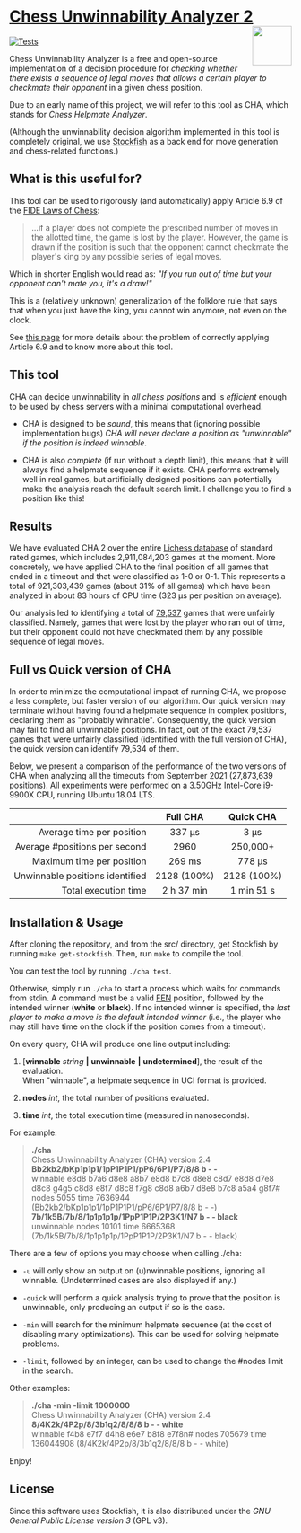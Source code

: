# [Chess Unwinnability Analyzer 2](https://elrubiongamma.ddns.net/chess-unwinnability-analyzer/) <img src="https://miguel-ambrona.github.io/img/cha.png" width="70px" align="right">

[![Tests](https://github.com/miguel-ambrona/D3-Chess/actions/workflows/c-cpp.yml/badge.svg)](https://github.com/miguel-ambrona/D3-Chess/actions/workflows/c-cpp.yml)

Chess Unwinnability Analyzer is a free and open-source implementation of a
decision procedure for *checking whether there exists a sequence of legal moves
that allows a certain player to checkmate their opponent*
in a given chess position.

Due to an early name of this project, we will refer to this tool as CHA,
which stands for *Chess Helpmate Analyzer*.

(Although the unwinnability decision algorithm implemented in this tool is
completely original, we use
[Stockfish](https://github.com/official-stockfish/Stockfish) as a back end
for move generation and chess-related functions.)

## What is this useful for?

This tool can be used to rigorously (and automatically) apply Article 6.9 of the
[FIDE Laws of Chess](https://www.fide.com/FIDE/handbook/LawsOfChess.pdf):

> ...if a player does not complete the prescribed number of moves in the
> allotted time, the game is lost by the player. However, the game is drawn
> if the position is such that the opponent cannot checkmate the player's king
> by any possible series of legal moves.

Which in shorter English would read as:
*"If you run out of time but your opponent can't mate you, it's a draw!"*

This is a (relatively unknown) generalization of the folklore rule that says
that when you just have the king, you cannot win anymore, not even on the clock.

See [this page](https://elrubiongamma.ddns.net/chess-unwinnability-analyzer/about.html)
for more details about the problem of correctly applying Article 6.9 and to
know more about this tool.


## This tool

CHA can decide unwinnability in *all chess positions* and is *efficient* enough
to be used by chess servers with a minimal computational overhead.

 * CHA is designed to be *sound*, this means that (ignoring possible
 implementation bugs) *CHA will never declare a position as "unwinnable" if
 the position is indeed winnable*.

 * CHA is also *complete* (if run without a depth limit), this means that
 it will always find a helpmate sequence if it exists.
 CHA performs extremely well in real games, but artificially designed positions
 can potentially make the analysis reach the default search limit.
 I challenge you to find a position like this!

## Results

We have evaluated CHA 2 over the entire
[Lichess database](https://database.lichess.org/)
of standard rated games, which includes 2,911,084,203 games at the moment.
More concretely, we have applied CHA to the final position of all games that
ended in a timeout and that were classified as 1-0 or 0-1.
This represents a total of 921,303,439 games (about 31% of all games) which have
been analyzed in about 83 hours of CPU time (323 μs per position on average).

Our analysis led to identifying a total of
[79,537](https://raw.githubusercontent.com/miguel-ambrona/D3-Chess/main/tests/unfair.txt)
games that were unfairly classified.
Namely, games that were lost by the player who ran out of time, but their
opponent could not have checkmated them by any possible sequence of legal moves.

## Full vs Quick version of CHA

In order to minimize the computational impact of running CHA, we propose a less
complete, but faster version of our algorithm. Our quick version may terminate
without having found a helpmate sequence in complex positions, declaring them
as "probably winnable".
Consequently, the quick version may fail to find all unwinnable positions.
In fact, out of the exact 79,537 games that were unfairly classified
(identified with the full version of CHA), the quick version can identify 79,534
of them.

Below, we present a comparison of the performance of the two versions of CHA
when analyzing all the timeouts from September 2021 (27,873,639 positions).
All experiments were performed on a 3.50GHz Intel-Core i9-9900X CPU,
running Ubuntu 18.04 LTS.

|                                 |    Full CHA   |    Quick CHA   |
|--------------------------------:|:-------------:|:--------------:|
|       Average time per position |     337 μs    |      3 μs      |
|   Average #positions per second |      2960     |    250,000+    |
|       Maximum time per position |     269 ms    |     778 μs     |
| Unwinnable positions identified |  2128 (100%)  |  2128 (100%)   |
|            Total execution time |   2 h 37 min  |   1 min 51 s   |


## Installation & Usage

After cloning the repository, and from the src/ directory,
get Stockfish by running ```make get-stockfish```.
Then, run ```make``` to compile the tool.

You can test the tool by running ```./cha test```.

Otherwise, simply run ```./cha``` to start a process which waits for commands
from stdin. A command must be a valid
[FEN](https://en.wikipedia.org/wiki/Forsyth%E2%80%93Edwards_Notation)
position, followed by the intended winner (**white** or **black**).
If no intended winner is specified, the *last player to make a move is the
default intended winner* (i.e., the player who may still have time on the clock
if the position comes from a timeout).

On every query, CHA will produce one line output including:

1. [**winnable** _string_ **|** **unwinnable** **|** **undetermined**], the
result of the evaluation.<br>
When "winnable", a helpmate sequence in UCI format is provided.

1. **nodes** _int_, the total number of positions evaluated.

1. **time** _int_, the total execution time (measured in nanoseconds).

For example:

> **./cha**<br>
> Chess Unwinnability Analyzer (CHA) version 2.4<br>
> **Bb2kb2/bKp1p1p1/1pP1P1P1/pP6/6P1/P7/8/8 b - -**<br>
> winnable e8d8 b7a6 d8e8 a8b7 e8d8 b7c8 d8e8 c8d7 e8d8 d7e8 d8c8 g4g5 c8d8 e8f7 d8c8 f7g8 c8d8 a6b7 d8e8 b7c8 a5a4 g8f7# nodes 5055 time 7636944 (Bb2kb2/bKp1p1p1/1pP1P1P1/pP6/6P1/P7/8/8 b - -)<br>
> **7b/1k5B/7b/8/1p1p1p1p/1PpP1P1P/2P3K1/N7 b - - black**<br>
> unwinnable nodes 10101 time 6665368 (7b/1k5B/7b/8/1p1p1p1p/1PpP1P1P/2P3K1/N7 b - - black)

There are a few of options you may choose when calling ./cha:

* ```-u``` will only show an output on (u)nwinnable positions, ignoring all
winnable. (Undetermined cases are also displayed if any.)

* ```-quick``` will perform a quick analysis trying to prove that the position
is unwinnable, only producing an output if so is the case.

* ```-min``` will search for the minimum helpmate sequence (at the cost of
disabling many optimizations). This can be used for solving helpmate problems.

* ```-limit```, followed by an integer, can be used to change the #nodes limit
in the search.

Other examples:

> **./cha -min -limit 1000000**<br>
> Chess Unwinnability Analyzer (CHA) version 2.4<br>
> **8/4K2k/4P2p/8/3b1q2/8/8/8 b - - white**<br>
> winnable f4b8 e7f7 d4h8 e6e7 b8f8 e7f8n# nodes 705679 time 136044908 (8/4K2k/4P2p/8/3b1q2/8/8/8 b - - white)

Enjoy!


## License

Since this software uses Stockfish, it is also distributed under the
*GNU General Public License version 3* (GPL v3).